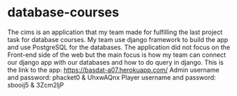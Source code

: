 # database-courses
The cims is an application that my team made for fulfilling the last project task for database courses. My team use django framework to build the app and use PostgreSQL for the databases. The application did not focus on the Front-end side of the web but the main focus is how my team can connect our django app with our  databases and how to do query in django.
This is the link to the app: https://basdat-a07.herokuapp.com/
Admin username and password: phacket0 & UhxwAQnx
Player username and password: sbooij5 & 3Zcm2ljP
